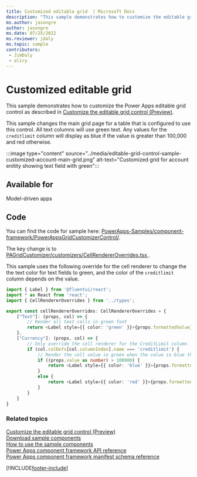 ```yaml
---
title: Customized editable grid  | Microsoft Docs
description: "This sample demonstrates how to customize the editable grid control"
ms.author: jasongre
author: jasongre
ms.date: 07/25/2022
ms.reviewer: jdaly
ms.topic: sample
contributors:
 - JimDaly
 - aliry
---
```


# Customized editable grid

This sample demonstrates how to customize the Power Apps editable grid control as described in [Customize the editable grid control (Preview)](../customize-editable-grid-control.md).

This sample changes the main grid page for a table that is configured to use this control. All text columns will use green text. Any values for the `creditlimit` column will display as blue if the value is greater than 100,000 and red otherwise.

:::image type="content" source="../media/editable-grid-control-sample-customized-account-main-grid.png" alt-text="Customized grid for account enitity showing text field with green":::

## Available for

Model-driven apps

## Code

You can find the code for sample here: [PowerApps-Samples/component-framework/PowerAppsGridCustomizerControl/](https://github.com/microsoft/PowerApps-Samples/tree/master/component-framework/PowerAppsGridCustomizerControl).

The key change is to [PAGridCustomizer/customizers/CellRendererOverrides.tsx ](https://github.com/microsoft/PowerApps-Samples/blob/master/component-framework/PowerAppsGridCustomizerControl/PAGridCustomizer/customizers/CellRendererOverrides.tsx).

This sample uses the following override for the cell renderer to change the the text color for text fields to green, and the color of the `creditlimit` column depends on the value.


```typescript
import { Label } from '@fluentui/react';
import * as React from 'react';
import { CellRendererOverrides } from '../types';

export const cellRendererOverrides: CellRendererOverrides = {
    ["Text"]: (props, col) => {
        // Render all text cells in green font
        return <Label style={{ color: 'green' }}>{props.formattedValue}</Label>
    },
    ["Currency"]: (props, col) => {
        // Only override the cell renderer for the CreditLimit column
        if (col.colDefs[col.columnIndex].name === 'creditlimit') {
            // Render the cell value in green when the value is blue than $100,000 and red otherwise
            if ((props.value as number) > 100000) {
                return <Label style={{ color: 'blue' }}>{props.formattedValue}</Label>
            }
            else {
                return <Label style={{ color: 'red' }}>{props.formattedValue}</Label>
            }
        }
    }
}
```

### Related topics

[Customize the editable grid control (Preview)](../customize-editable-grid-control.md)<br/>
[Download sample components](https://github.com/microsoft/PowerApps-Samples/tree/master/component-framework)<br/>
[How to use the sample components](../use-sample-components.md)<br/>
[Power Apps component framework API reference](../reference/index.md)<br/>
[Power Apps component framework manifest schema reference](../manifest-schema-reference/index.md)


[!INCLUDE[footer-include](../../../includes/footer-banner.md)]